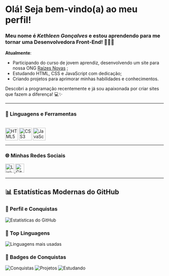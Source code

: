 # Olá! Seja bem-vindo(a) ao meu perfil! 

### Meu nome é _Kethleen Gonçalves_ e estou aprendendo para me tornar uma Desenvolvedora Front-End! 👩🏽‍💻

**Atualmente**:  
* Participando do curso de jovem aprendiz, desenvolvendo um site para nossa ONG [Raízes Novas](https://raizesnovas.github.io/site/) ;  
* Estudando HTML, CSS e JavaScript com dedicação;  
* Criando projetos para aprimorar minhas habilidades e conhecimentos.

Descobri a programação recentemente e já sou apaixonada por criar sites que fazem a diferença! 💻✨

---

### 🚀 Linguagens e Ferramentas  

<div style="display: inline_block"><br>
  <img align="center" alt="HTML5" height="40" width="40" src="https://cdn.jsdelivr.net/gh/devicons/devicon/icons/html5/html5-original.svg">
  <img align="center" alt="CSS3" height="40" width="40" src="https://cdn.jsdelivr.net/gh/devicons/devicon/icons/css3/css3-original.svg">
  <img align="center" alt="JavaScript" height="40" width="40" src="https://cdn.jsdelivr.net/gh/devicons/devicon/icons/javascript/javascript-original.svg">
</div>

---

### 🌐 Minhas Redes Sociais  

<div style="display: inline_block">
  <a href="https://br.linkedin.com/in/kethleen-gon%C3%A7alves06">
    <img src="https://img.shields.io/badge/-LinkedIn-%230077B5?style=for-the-badge&logo=linkedin&logoColor=white" alt="LinkedIn" height="28px" />
  </a>
  <a href="https://github.com/Kethleen06">
    <img src="https://img.shields.io/badge/-GitHub-%23121011?style=for-the-badge&logo=github&logoColor=white" alt="GitHub" height="28px" />
  </a>
</div>

---

## 📊 Estatísticas Modernas do GitHub

### 🔹 Perfil e Conquistas
![Estatísticas do GitHub](https://github-readme-stats.vercel.app/api?username=Kethleen06&show_icons=true&theme=tokyonight&hide_border=true)

### 🔹 Top Linguagens
![Linguagens mais usadas](https://github-readme-stats.vercel.app/api/top-langs/?username=Kethleen06&layout=compact&theme=tokyonight&langs_count=7&hide_border=true)

### 🔹 Badges de Conquistas
![Conquistas](https://img.shields.io/badge/Contribuições-Ativas-brightgreen?style=for-the-badge)
![Projetos](https://img.shields.io/badge/Projetos-Em_andamento-blue?style=for-the-badge)
![Estudando](https://img.shields.io/badge/Estudo-Constante-orange?style=for-the-badge)
